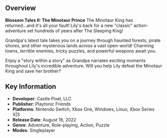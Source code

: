 ## Overview

**Blossom Tales II: The Minotaur Prince**
The Minotaur King has returned...and it's all your fault! Lily's back for a new "classic" action-adventure set hundreds of years after The Sleeping King!

Grandpa's latest tale takes you on a journey through haunted forests, pirate shores, and other mysterious lands across a vast open-world! Charming towns, terrible enemies, tricky puzzles, and powerful weapons await you.

Enjoy a "story within a story" as Grandpa narrates exciting moments throughout Lily's incredible adventure.
Will you help Lily defeat the Minotaur King and save her brother?

## Key Information

- **Developer**: Castle Pixel, LLC
- **Publisher**: Playtonic Friends
- **Platforms**: Nintendo Switch, Xbox One, Windows, Linux, Xbox Series X|S
- **Release Date**: August 16, 2022
- **Genre**: Adventure, Role-playing, Action, Puzzle
- **Modes**: Singleplayer